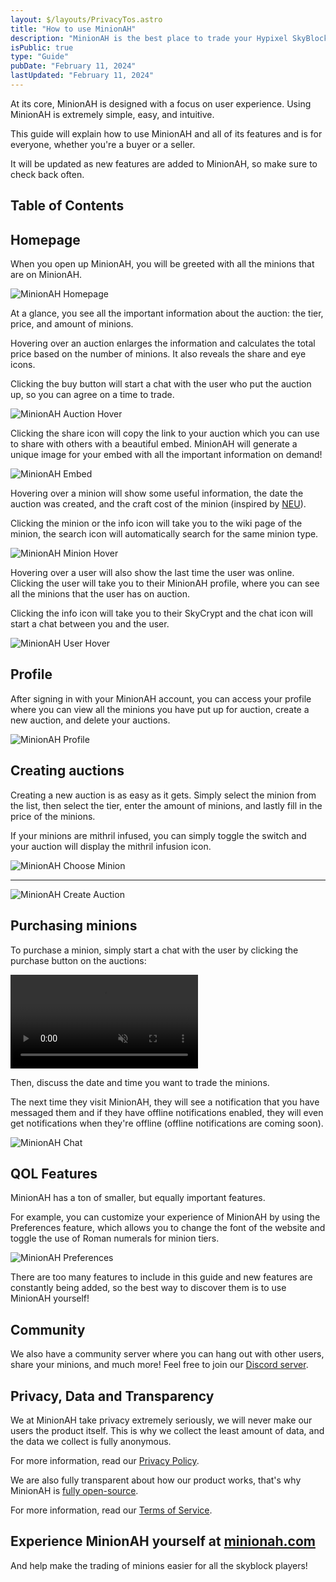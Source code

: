 ```yaml
---
layout: $/layouts/PrivacyTos.astro
title: "How to use MinionAH"
description: "MinionAH is the best place to trade your Hypixel SkyBlock minions and is built with user experience in mind, so it's easy to use."
isPublic: true
type: "Guide"
pubDate: "February 11, 2024"
lastUpdated: "February 11, 2024"
---
```


At its core, MinionAH is designed with a focus on user experience. Using MinionAH is extremely simple, easy, and intuitive.

This guide will explain how to use MinionAH and all of its features and is for everyone, whether you're a buyer or a seller.

It will be updated as new features are added to MinionAH, so make sure to check back often.

## Table of Contents

## Homepage

When you open up MinionAH, you will be greeted with all the minions that are on MinionAH.

![MinionAH Homepage](/assets/images/minionah-guide/homepage.png)

At a glance, you see all the important information about the auction: the tier, price, and amount of minions.

Hovering over an auction enlarges the information and calculates the total price based on the number of minions. It also reveals the share and eye icons.

Clicking the buy button will start a chat with the user who put the auction up, so you can agree on a time to trade.

![MinionAH Auction Hover](/assets/images/minionah-guide/card-hover.png)

Clicking the share icon will copy the link to your auction which you can use to share with others with a beautiful embed.
MinionAH will generate a unique image for your embed with all the important information on demand!

![MinionAH Embed](/assets/images/minionah-guide/embed.png)

Hovering over a minion will show some useful information, the date the auction was created, and the craft cost of the minion (inspired by [NEU](https://github.com/NotEnoughUpdates/NotEnoughUpdates)).

Clicking the minion or the info icon will take you to the wiki page of the minion, the search icon will automatically search for the same minion type.

![MinionAH Minion Hover](/assets/images/minionah-guide/minion-hover.png)

Hovering over a user will also show the last time the user was online. Clicking the user will take you to their MinionAH profile, where you can see all the minions that the user has on auction.

Clicking the info icon will take you to their SkyCrypt and the chat icon will start a chat between you and the user.

![MinionAH User Hover](/assets/images/minionah-guide/user-hover.png)

## Profile

After signing in with your MinionAH account, you can access your profile where you can view all the minions you have put up for auction, create a new auction, and delete your auctions.

![MinionAH Profile](/assets/images/minionah-guide/profile.png)

## Creating auctions

Creating a new auction is as easy as it gets. Simply select the minion from the list, then select the tier, enter the amount of minions, and lastly fill in the price of the minions.

If your minions are mithril infused, you can simply toggle the switch and your auction will display the mithril infusion icon.

![MinionAH Choose Minion](/assets/images/minionah-guide/choose-minion.png)

---

![MinionAH Create Auction](/assets/images/minionah-guide/create-auction.png)

## Purchasing minions

To purchase a minion, simply start a chat with the user by clicking the purchase button on the auctions:

<video muted={true} loop={true} playsinline={true} autoPlay={true} class="mx-auto max-h-96 !w-auto rounded-lg" alt="Purchase">
  <source src="assets/videos/minionah-guide/purchase.mp4" type="video/mp4" />
</video>

Then, discuss the date and time you want to trade the minions.

The next time they visit MinionAH, they will see a notification that you have messaged them and if they have offline notifications enabled, they will even get notifications when they're offline (offline notifications are coming soon).

![MinionAH Chat](/assets/images/minionah-guide/chat.png)

## QOL Features

MinionAH has a ton of smaller, but equally important features.

For example, you can customize your experience of MinionAH by using the Preferences feature, which allows you to change the font of the website and toggle the use of Roman numerals for minion tiers.

![MinionAH Preferences](/assets/images/minionah-guide/preferences.png)

There are too many features to include in this guide and new features are constantly being added, so the best way to discover them is to use MinionAH yourself!

## Community

We also have a community server where you can hang out with other users, share your minions, and much more! Feel free to join our [Discord server](https://discord.minionah.com).

## Privacy, Data and Transparency

We at MinionAH take privacy extremely seriously, we will never make our users the product itself. This is why we collect the least amount of data, and the data we collect is fully anonymous.

For more information, read our [Privacy Policy](/privacy-policy).

We are also fully transparent about how our product works, that's why MinionAH is [fully open-source](https://github.com/DarthGigi/MinionAH).

For more information, read our [Terms of Service](/terms-of-service).

<div class="mb-8 flex w-full flex-col items-center justify-center">
  <h2 class="md:text-4xl md:text-nowrap text-pretty">Experience MinionAH yourself at <a href="https://minionah.com" target="_blank">minionah.com</a></h2>
  <span class="-mt-8 text-base text-pretty">And help make the trading of minions easier for all the skyblock players!</span>
</div>
